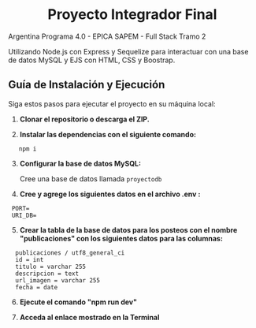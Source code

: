 <h1 align="center"> Proyecto Integrador Final </h1>

Argentina Programa 4.0 - EPICA SAPEM - Full Stack Tramo 2

Utilizando Node.js con Express y Sequelize para interactuar con una base de datos MySQL y EJS con HTML, CSS y Boostrap.

## Guía de Instalación y Ejecución

Siga estos pasos para ejecutar el proyecto en su máquina local:

1. **Clonar el repositorio o descarga el ZIP.**

2. **Instalar las dependencias con el siguiente comando:**
```
   npm i
```

3. **Configurar la base de datos MySQL:** 

   Cree una base de datos llamada `proyectodb` 

4. **Cree y agrege los siguientes datos en el archivo .env :**
```
 PORT=
 URI_DB=
 ```
5. **Crear la tabla de la base de datos para los posteos con el nombre "publicaciones" con los siguientes datos para las columnas:**
   
 ```
   publicaciones / utf8_general_ci
   id = int
   titulo = varchar 255
   descripcion = text
   url_imagen = varchar 255
   fecha = date   
```
6. **Ejecute el comando "npm run dev"**

7. **Acceda al enlace mostrado en la Terminal**
